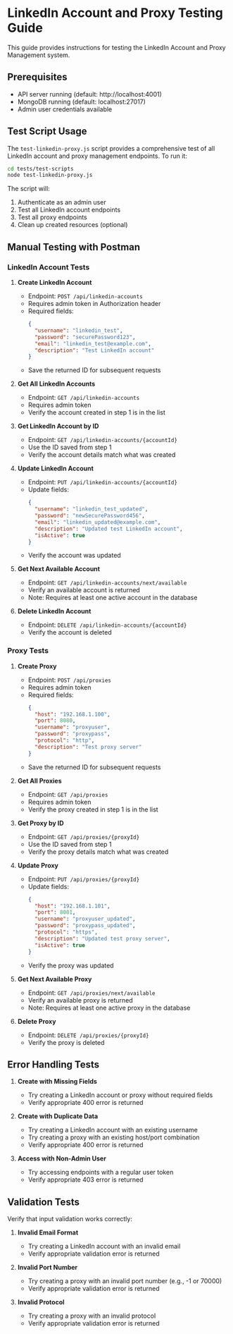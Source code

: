 # LinkedIn Account and Proxy Testing Guide

This guide provides instructions for testing the LinkedIn Account and Proxy Management system.

## Prerequisites

- API server running (default: http://localhost:4001)
- MongoDB running (default: localhost:27017)
- Admin user credentials available

## Test Script Usage

The `test-linkedin-proxy.js` script provides a comprehensive test of all LinkedIn account and proxy management endpoints. To run it:

```bash
cd tests/test-scripts
node test-linkedin-proxy.js
```

The script will:
1. Authenticate as an admin user
2. Test all LinkedIn account endpoints
3. Test all proxy endpoints
4. Clean up created resources (optional)

## Manual Testing with Postman

### LinkedIn Account Tests

1. **Create LinkedIn Account**
   - Endpoint: `POST /api/linkedin-accounts`
   - Requires admin token in Authorization header
   - Required fields:
     ```json
     {
       "username": "linkedin_test",
       "password": "securePassword123",
       "email": "linkedin_test@example.com",
       "description": "Test LinkedIn account"
     }
     ```
   - Save the returned ID for subsequent requests

2. **Get All LinkedIn Accounts**
   - Endpoint: `GET /api/linkedin-accounts`
   - Requires admin token
   - Verify the account created in step 1 is in the list

3. **Get LinkedIn Account by ID**
   - Endpoint: `GET /api/linkedin-accounts/{accountId}`
   - Use the ID saved from step 1
   - Verify the account details match what was created

4. **Update LinkedIn Account**
   - Endpoint: `PUT /api/linkedin-accounts/{accountId}`
   - Update fields:
     ```json
     {
       "username": "linkedin_test_updated",
       "password": "newSecurePassword456",
       "email": "linkedin_updated@example.com",
       "description": "Updated test LinkedIn account",
       "isActive": true
     }
     ```
   - Verify the account was updated

5. **Get Next Available Account**
   - Endpoint: `GET /api/linkedin-accounts/next/available`
   - Verify an available account is returned
   - Note: Requires at least one active account in the database

6. **Delete LinkedIn Account**
   - Endpoint: `DELETE /api/linkedin-accounts/{accountId}`
   - Verify the account is deleted

### Proxy Tests

1. **Create Proxy**
   - Endpoint: `POST /api/proxies`
   - Requires admin token
   - Required fields:
     ```json
     {
       "host": "192.168.1.100",
       "port": 8080,
       "username": "proxyuser",
       "password": "proxypass",
       "protocol": "http",
       "description": "Test proxy server"
     }
     ```
   - Save the returned ID for subsequent requests

2. **Get All Proxies**
   - Endpoint: `GET /api/proxies`
   - Requires admin token
   - Verify the proxy created in step 1 is in the list

3. **Get Proxy by ID**
   - Endpoint: `GET /api/proxies/{proxyId}`
   - Use the ID saved from step 1
   - Verify the proxy details match what was created

4. **Update Proxy**
   - Endpoint: `PUT /api/proxies/{proxyId}`
   - Update fields:
     ```json
     {
       "host": "192.168.1.101",
       "port": 8081,
       "username": "proxyuser_updated",
       "password": "proxypass_updated",
       "protocol": "https",
       "description": "Updated test proxy server",
       "isActive": true
     }
     ```
   - Verify the proxy was updated

5. **Get Next Available Proxy**
   - Endpoint: `GET /api/proxies/next/available`
   - Verify an available proxy is returned
   - Note: Requires at least one active proxy in the database

6. **Delete Proxy**
   - Endpoint: `DELETE /api/proxies/{proxyId}`
   - Verify the proxy is deleted

## Error Handling Tests

1. **Create with Missing Fields**
   - Try creating a LinkedIn account or proxy without required fields
   - Verify appropriate 400 error is returned

2. **Create with Duplicate Data**
   - Try creating a LinkedIn account with an existing username
   - Try creating a proxy with an existing host/port combination
   - Verify appropriate 400 error is returned

3. **Access with Non-Admin User**
   - Try accessing endpoints with a regular user token
   - Verify appropriate 403 error is returned

## Validation Tests

Verify that input validation works correctly:

1. **Invalid Email Format**
   - Try creating a LinkedIn account with an invalid email
   - Verify appropriate validation error is returned

2. **Invalid Port Number**
   - Try creating a proxy with an invalid port number (e.g., -1 or 70000)
   - Verify appropriate validation error is returned

3. **Invalid Protocol**
   - Try creating a proxy with an invalid protocol
   - Verify appropriate validation error is returned
